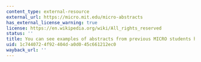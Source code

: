 ```yaml
---
content_type: external-resource
external_url: https://micro.mit.edu/micro-abstracts
has_external_license_warning: true
license: https://en.wikipedia.org/wiki/All_rights_reserved
status: ''
title: You can see examples of abstracts from previous MICRO students here.
uid: 1c744072-4f92-404d-a0d0-45c661212ec0
wayback_url: ''
---
```

